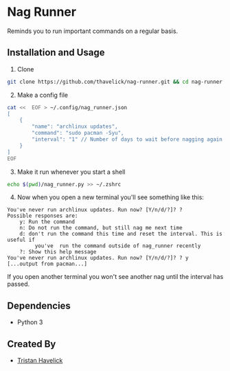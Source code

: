 # Nag Runner

Reminds you to run important commands on a regular basis.

## Installation and Usage

1. Clone
```bash
git clone https://github.com/thavelick/nag-runner.git && cd nag-runner
```
2. Make a config file
```bash
cat <<  EOF > ~/.config/nag_runner.json
[
    {
        "name": "archlinux updates",
        "command": "sudo pacman -Syu",
        "interval": "1" // Number of days to wait before nagging again
    }
]
EOF
```
3. Make it run whenever you start a shell
```bash
echo $(pwd)/nag_runner.py >> ~/.zshrc
```
4. Now when you open a new terminal you'll see something like this:
```
You've never run archlinux updates. Run now? [Y/n/d/?]? ?
Possible responses are:
    y: Run the command
    n: Do not run the command, but still nag me next time
    d: don't run the command this time and reset the interval. This is useful if
         you've  run the command outside of nag_runner recently
    ?: Show this help message
You've never run archlinux updates. Run now? [Y/n/d/?]? ? y
[...output from pacman...]
```
If you open another terminal you won't see another nag until the interval has
passed.

## Dependencies
* Python 3

## Created By
* [Tristan Havelick](https://tristanhavelick.com)
